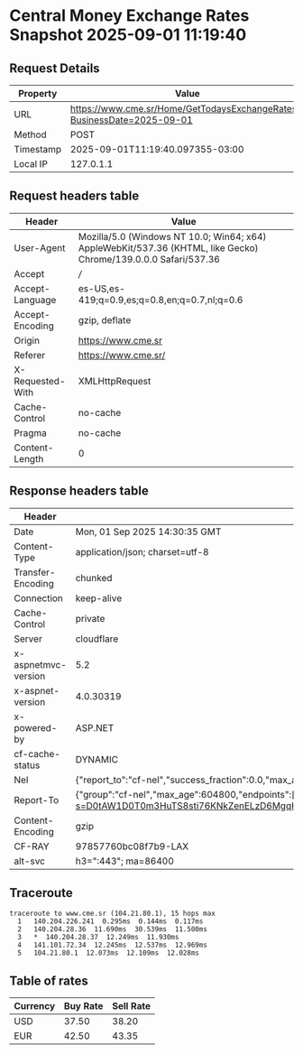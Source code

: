 # Central Money Exchange Rates Snapshot 2025-09-01 11:19:40
## Request Details

| Property | Value |
|----------|-------|
| URL | https://www.cme.sr/Home/GetTodaysExchangeRates/?BusinessDate=2025-09-01 |
| Method | POST |
| Timestamp | 2025-09-01T11:19:40.097355-03:00 |
| Local IP | 127.0.1.1 |
    
## Request headers table

| Header | Value |
|--------|-------|
| User-Agent | Mozilla/5.0 (Windows NT 10.0; Win64; x64) AppleWebKit/537.36 (KHTML, like Gecko) Chrome/139.0.0.0 Safari/537.36 |
| Accept | */* |
| Accept-Language | es-US,es-419;q=0.9,es;q=0.8,en;q=0.7,nl;q=0.6 |
| Accept-Encoding | gzip, deflate |
| Origin | https://www.cme.sr |
| Referer | https://www.cme.sr/ |
| X-Requested-With | XMLHttpRequest |
| Cache-Control | no-cache |
| Pragma | no-cache |
| Content-Length | 0 |

    
## Response headers table
| Header | Value |
|--------|-------|
| Date | Mon, 01 Sep 2025 14:30:35 GMT |
| Content-Type | application/json; charset=utf-8 |
| Transfer-Encoding | chunked |
| Connection | keep-alive |
| Cache-Control | private |
| Server | cloudflare |
| x-aspnetmvc-version | 5.2 |
| x-aspnet-version | 4.0.30319 |
| x-powered-by | ASP.NET |
| cf-cache-status | DYNAMIC |
| Nel | {"report_to":"cf-nel","success_fraction":0.0,"max_age":604800} |
| Report-To | {"group":"cf-nel","max_age":604800,"endpoints":[{"url":"https://a.nel.cloudflare.com/report/v4?s=D0tAW1D0T0m3HuTS8sti76KNkZenELzD6MgqHD3hhNwo5nG%2BWBk8t2etdoKOAzmyxfu5tOGdQKGIKnrXUdYto1mp92Jth%2FkihGw%3D"}]} |
| Content-Encoding | gzip |
| CF-RAY | 97857760bc08f7b9-LAX |
| alt-svc | h3=":443"; ma=86400 |

## Traceroute 

```
traceroute to www.cme.sr (104.21.80.1), 15 hops max
  1   140.204.226.241  0.295ms  0.144ms  0.117ms 
  2   140.204.28.36  11.690ms  30.539ms  11.500ms 
  3   *  140.204.28.37  12.249ms  11.930ms 
  4   141.101.72.34  12.245ms  12.537ms  12.969ms 
  5   104.21.80.1  12.073ms  12.109ms  12.028ms 

```


## Table of rates

| Currency | Buy Rate | Sell Rate |
|----------|----------|-----------|
| USD | 37.50 | 38.20 |
| EUR | 42.50 | 43.35 |
